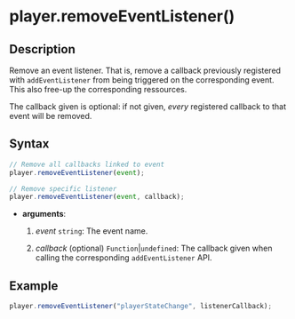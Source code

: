# player.removeEventListener()

## Description

Remove an event listener.
That is, remove a callback previously registered with `addEventListener` from
being triggered on the corresponding event. This also free-up the corresponding
ressources.

The callback given is optional: if not given, _every_ registered callback to
that event will be removed.

## Syntax

```js
// Remove all callbacks linked to event
player.removeEventListener(event);

// Remove specific listener
player.removeEventListener(event, callback);
```

  - **arguments**:

     1. _event_ `string`: The event name.

     2. _callback_ (optional) `Function`|`undefined`: The callback given when
        calling the corresponding `addEventListener` API.

## Example

```js
player.removeEventListener("playerStateChange", listenerCallback);
```
